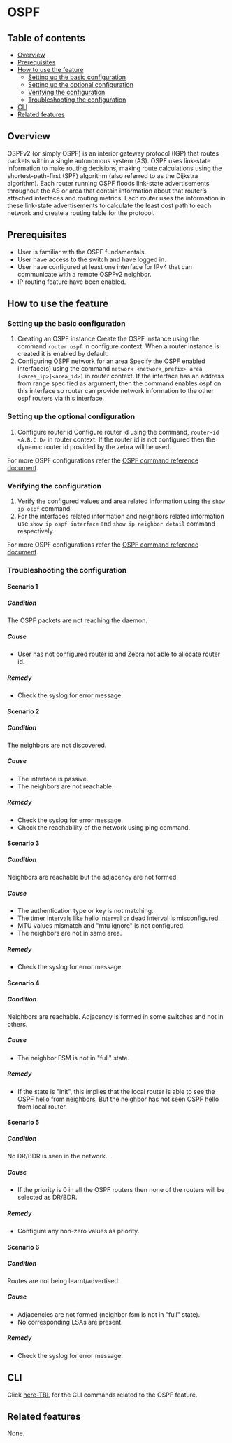 # OSPF

## Table of contents
- [Overview](#overview)
- [Prerequisites](#prerequisites)
- [How to use the feature](#how-to-use-the-feature)
	- [Setting up the basic configuration](#setting-up-the-basic-configuration)
	- [Setting up the optional configuration](#setting-up-the-optional-configuration)
	- [Verifying the configuration](#verifying-the-configuration)
	- [Troubleshooting the configuration](#troubleshooting-the-configuration)
- [CLI](#cli)
- [Related features](#related-features)

## Overview
OSPFv2 (or simply OSPF) is an interior gateway protocol (IGP) that routes packets within a single autonomous system (AS). OSPF uses link-state information to make routing decisions, making route calculations using the shortest-path-first (SPF) algorithm (also referred to as the Dijkstra algorithm). Each router running OSPF floods link-state advertisements throughout the AS or area that contain information about that router’s attached interfaces and routing metrics. Each router uses the information in these link-state advertisements to calculate the least cost path to each network and create a routing table for the protocol.

## Prerequisites
- User is familiar with the OSPF fundamentals.
- User have access to the switch and have logged in.
- User have configured at least one interface for IPv4 that can communicate with a remote OSPFv2 neighbor.
- IP routing feature have been enabled.


## How to use the feature
### Setting up the basic configuration
1. Creating an OSPF instance
    Create the OSPF instance using the command `router ospf` in configure context. When a router instance is created it is enabled by default.
2. Configuring OSPF network for an area
	Specify the OSPF enabled interface(s) using the command `network <network_prefix> area (<area_ip>|<area_id>)` in router context. If the interface has an address from range specified as argument, then the command enables ospf on this interface so router can provide network information to the other ospf routers via this interface.

### Setting up the optional configuration
1. Configure router id
	Configure router id using the command, `router-id <A.B.C.D>` in router context. If the router id is not configured then the dynamic router id provided by the zebra will be used.

For more OSPF configurations refer the [OSPF command reference document](/documents/user/ospf_cli).

### Verifying the configuration

 1. Verify the configured values and area related information using the `show ip ospf` command.
 2. For the interfaces related information and neighbors related information use `show ip ospf interface` and `show ip neighbor detail`  command respectively.

 For more OSPF configurations refer the [OSPF command reference document](/documents/user/ospf_cli).

### Troubleshooting the configuration

#### Scenario 1
##### Condition
The OSPF packets are not reaching the daemon.

##### Cause
- User has not configured router id and Zebra not able to allocate router id.

##### Remedy
- Check the syslog for error message.

#### Scenario 2
##### Condition
The neighbors are not discovered.

##### Cause
- The interface is passive.
- The neighbors are not reachable.

##### Remedy
- Check the syslog for error message.
- Check the reachability of the network using ping command.

#### Scenario 3
##### Condition
Neighbors are reachable but the adjacency are not formed.

##### Cause
- The authentication type or key is not matching.
- The timer intervals like hello interval or dead interval is misconfigured.
- MTU values mismatch and "mtu ignore" is not configured.
- The neighbors are not in same area.

##### Remedy
- Check the syslog for error message.

#### Scenario 4
##### Condition
Neighbors are reachable. Adjacency is formed in some switches and not in others.

##### Cause
- The neighbor FSM is not in "full" state.

##### Remedy
- If the state is "init", this implies that the local router is able to see the OSPF hello from neighbors. But the neighbor has not seen OSPF hello from local router.

#### Scenario 5
##### Condition
No DR/BDR is seen in the network.

##### Cause
- If the priority is 0 in all the OSPF routers then none of the routers will be selected as DR/BDR.

##### Remedy
- Configure any non-zero values as priority.

#### Scenario 6
##### Condition
Routes are not being learnt/advertised.

##### Cause
- Adjacencies are not formed (neighbor fsm is not in "full" state).
- No corresponding LSAs are present.

##### Remedy
- Check the syslog for error message.


## CLI
Click [here-TBL](/documents/user/ospf_cli) for the CLI commands related to the OSPF feature.

## Related features
None.
